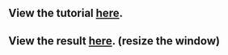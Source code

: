 ## View the tutorial [here](http://gilamran.github.io/simple-layout-basic-tutorial/).
## View the result [here](http://tutorials.simple-layout.com/basic-tutorial/). (resize the window)
